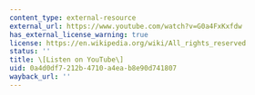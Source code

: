 ```yaml
---
content_type: external-resource
external_url: https://www.youtube.com/watch?v=G0a4FxKxfdw
has_external_license_warning: true
license: https://en.wikipedia.org/wiki/All_rights_reserved
status: ''
title: \[Listen on YouTube\]
uid: 0a4d0df7-212b-4710-a4ea-b8e90d741807
wayback_url: ''
---
```


